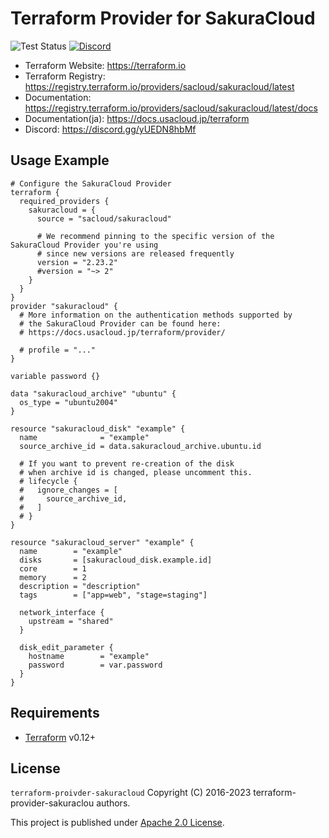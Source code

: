 # Terraform Provider for SakuraCloud

![Test Status](https://github.com/sacloud/terraform-provider-sakuracloud/workflows/Tests/badge.svg)
[![Discord](https://img.shields.io/badge/Discord-SAKURA%20Users-blue)](https://discord.gg/yUEDN8hbMf)

- Terraform Website: https://terraform.io
- Terraform Registry: https://registry.terraform.io/providers/sacloud/sakuracloud/latest
- Documentation: https://registry.terraform.io/providers/sacloud/sakuracloud/latest/docs
- Documentation(ja): https://docs.usacloud.jp/terraform
- Discord: https://discord.gg/yUEDN8hbMf

## Usage Example

```hcl
# Configure the SakuraCloud Provider
terraform {
  required_providers {
    sakuracloud = {
      source = "sacloud/sakuracloud"

      # We recommend pinning to the specific version of the SakuraCloud Provider you're using
      # since new versions are released frequently
      version = "2.23.2"
      #version = "~> 2"
    }
  }
}
provider "sakuracloud" {
  # More information on the authentication methods supported by
  # the SakuraCloud Provider can be found here:
  # https://docs.usacloud.jp/terraform/provider/

  # profile = "..."
}

variable password {}

data "sakuracloud_archive" "ubuntu" {
  os_type = "ubuntu2004"
}

resource "sakuracloud_disk" "example" {
  name              = "example"
  source_archive_id = data.sakuracloud_archive.ubuntu.id

  # If you want to prevent re-creation of the disk
  # when archive id is changed, please uncomment this.
  # lifecycle {
  #   ignore_changes = [
  #     source_archive_id,
  #   ]
  # }
}

resource "sakuracloud_server" "example" {
  name        = "example"
  disks       = [sakuracloud_disk.example.id]
  core        = 1
  memory      = 2
  description = "description"
  tags        = ["app=web", "stage=staging"]

  network_interface {
    upstream = "shared"
  }

  disk_edit_parameter {
    hostname        = "example"
    password        = var.password
  }
}
```

## Requirements

- [Terraform](https://terraform.io) v0.12+

## License

 `terraform-proivder-sakuracloud` Copyright (C) 2016-2023 terraform-provider-sakuraclou authors.
 
  This project is published under [Apache 2.0 License](LICENSE).
